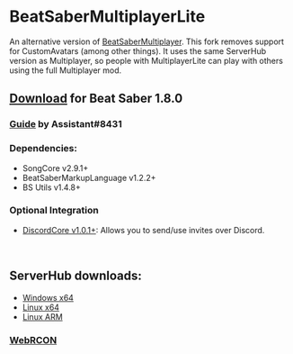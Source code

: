 # BeatSaberMultiplayerLite
An alternative version of [BeatSaberMultiplayer](https://github.com/andruzzzhka/BeatSaberMultiplayer). This fork removes support for CustomAvatars (among other things). It uses the same ServerHub version as Multiplayer, so people with MultiplayerLite can play with others using the full Multiplayer mod.

## [Download](https://github.com/Zingabopp/BeatSaberMultiplayer/releases) for Beat Saber 1.8.0
### [Guide](https://bs.assistant.moe/Multiplayer/#Install) by Assistant#8431
### Dependencies:
* SongCore v2.9.1+
* BeatSaberMarkupLanguage v1.2.2+
* BS Utils v1.4.8+

### Optional Integration
* [DiscordCore v1.0.1+](https://github.com/andruzzzhka/DiscordCore/releases/tag/1.0.1): Allows you to send/use invites over Discord.

<br/>

## ServerHub downloads:
* [Windows x64](https://ci.appveyor.com/api/projects/andruzzzhka/beatsabermultiplayer/artifacts/output/ServerHub_win-64.zip?job=Configuration%3A%20ServerRelease)
* [Linux x64](https://ci.appveyor.com/api/projects/andruzzzhka/beatsabermultiplayer/artifacts/output/ServerHub_linux-64.zip?job=Configuration%3A%20ServerRelease)
* [Linux ARM](https://ci.appveyor.com/api/projects/andruzzzhka/beatsabermultiplayer/artifacts/output/ServerHub_linux-arm.zip?job=Configuration%3A%20ServerRelease)
### [WebRCON](https://andruzzzhka.github.io/BeatSaberMultiplayer/)
